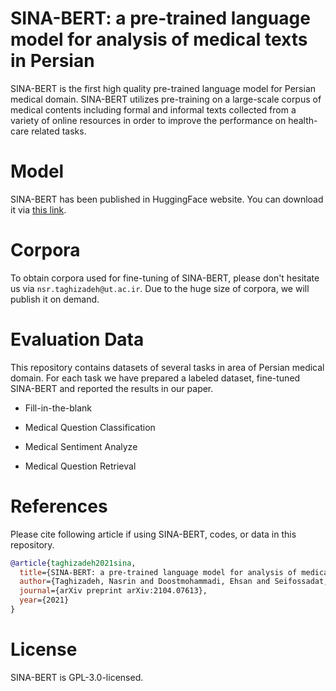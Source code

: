 # SINA-BERT: a pre-trained language model for analysis of medical texts in Persian

SINA-BERT is the first high quality pre-trained language model for Persian medical domain. SINA-BERT utilizes pre-training on a large-scale corpus of medical contents including formal and informal texts collected from a variety of online resources in order to improve the performance on health-care related tasks.

# Model
SINA-BERT has been published in HuggingFace website. You can download it via [this link](https://huggingface.co/hooshafzar/SINA-BERT).

# Corpora
To obtain corpora used for fine-tuning of SINA-BERT, please don't hesitate us via `nsr.taghizadeh@ut.ac.ir`. Due to the huge size of corpora, we will publish it on demand.


# Evaluation Data
This repository contains datasets of several tasks in area of Persian medical domain. For each task we have prepared a labeled dataset, fine-tuned SINA-BERT and reported the results in our paper.

- Fill-in-the-blank

- Medical Question Classification

- Medical Sentiment Analyze

- Medical Question Retrieval

# References
Please cite following article if using SINA-BERT, codes, or data in this repository.

```bibtex
@article{taghizadeh2021sina,
  title={SINA-BERT: a pre-trained language model for analysis of medical texts in Persian},
  author={Taghizadeh, Nasrin and Doostmohammadi, Ehsan and Seifossadat, Elham and Rabiee, Hamid R and Tahaei, Maedeh S},
  journal={arXiv preprint arXiv:2104.07613},
  year={2021}
}
```

# License
SINA-BERT is GPL-3.0-licensed.
